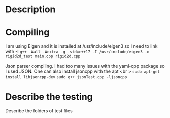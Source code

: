 # Description

# Compiling 
I am using Eigen and it is installed at /usr/include/eigen3 so I need to link with -I 
```g++ -Wall -Wextra -g -std=c++17 -I /usr/include/eigen3 -o rigid2d_test main.cpp rigid2d.cpp```

Json parser compiling. I had too many issues with the yaml-cpp package so I used JSON. One can also install jsoncpp with the apt <br \>
```sudo apt-get install libjsoncpp-dev```
```sudo g++ jsonTest.cpp -ljsoncpp```


# Describe the testing 
Describe the folders of test files

